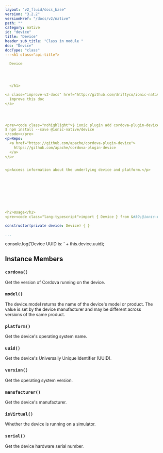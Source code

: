 ```yaml
---
layout: "v2_fluid/docs_base"
version: "3.2.2"
versionHref: "/docs/v2/native"
path: ""
category: native
id: "device"
title: "Device"
header_sub_title: "Class in module "
doc: "Device"
docType: "class"
---<h1 class="api-title">
  
  Device
  

  

  </h1>

<a class="improve-v2-docs" href="http://github.com/driftyco/ionic-native/edit/master/src/@ionic-native/plugins/device/index.ts#L3">
  Improve this doc
</a>




<pre><code class="nohighlight">$ ionic plugin add cordova-plugin-device
$ npm install --save @ionic-native/device
</code></pre>
<p>Repo:
  <a href="https://github.com/apache/cordova-plugin-device">
    https://github.com/apache/cordova-plugin-device
  </a>
</p>


<p>Access information about the underlying device and platform.</p>









<h2>Usage</h2>
<pre><code class="lang-typescript">import { Device } from &#39;@ionic-native/device&#39;;

constructor(private device: Device) { }

...
```


console.log(&#39;Device UUID is: &#39; + this.device.uuid);
</code></pre>








<h2>Instance Members</h2>
<h3><a class="anchor" name="cordova" href="#cordova"></a><code>cordova()</code>
  
</h3>


Get the version of Cordova running on the device.



<h3><a class="anchor" name="model" href="#model"></a><code>model()</code>
  
</h3>


The device.model returns the name of the device's model or product. The value is set
by the device manufacturer and may be different across versions of the same product.



<h3><a class="anchor" name="platform" href="#platform"></a><code>platform()</code>
  
</h3>


Get the device's operating system name.



<h3><a class="anchor" name="uuid" href="#uuid"></a><code>uuid()</code>
  
</h3>


Get the device's Universally Unique Identifier (UUID).



<h3><a class="anchor" name="version" href="#version"></a><code>version()</code>
  
</h3>


Get the operating system version.



<h3><a class="anchor" name="manufacturer" href="#manufacturer"></a><code>manufacturer()</code>
  
</h3>


Get the device's manufacturer.



<h3><a class="anchor" name="isVirtual" href="#isVirtual"></a><code>isVirtual()</code>
  
</h3>


Whether the device is running on a simulator.



<h3><a class="anchor" name="serial" href="#serial"></a><code>serial()</code>
  
</h3>


Get the device hardware serial number.









